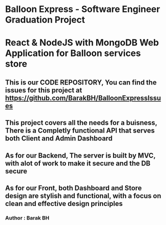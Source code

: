 # Balloon Express - Software Engineer Graduation Project
# React & NodeJS with MongoDB Web Application for Balloon services store

## This is our CODE REPOSITORY, You can find the issues for this project at https://github.com/BarakBH/BalloonExpressIssues 

## This project covers all the needs for a buisness, There is a Completly functional API that serves both Client and Admin Dashboard
## As for our Backend, The server is built by MVC, with alot of work to make it secure and the DB secure
## As for our Front, both Dashboard and Store design are stylish and functional, with a focus on clean and effective design principles



### Author : Barak BH
